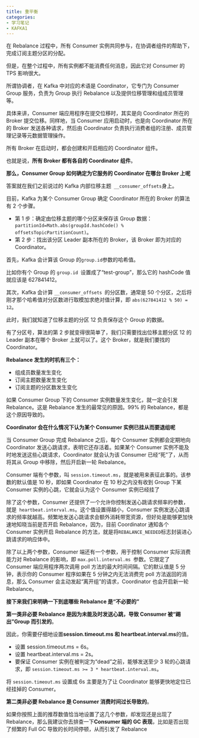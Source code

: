 ```yaml
---
title: 重平衡
categories: 
- 学习笔记
- KAFKA1
---
```


在 Rebalance 过程中，所有 Consumer 实例共同参与，在协调者组件的帮助下，完成订阅主题分区的分配。

但是，在整个过程中，所有实例都不能消费任何消息，因此它对 Consumer 的 TPS 影响很大。

所谓协调者，在 Kafka 中对应的术语是 Coordinator，它专门为 Consumer Group 服务，负责为 Group 执行 Rebalance 以及提供位移管理和组成员管理等。

具体来讲，Consumer 端应用程序在提交位移时，其实是向 Coordinator 所在的 Broker 提交位移。同样地，当 Consumer 应用启动时，也是向 Coordinator 所在的 Broker 发送各种请求，然后由 Coordinator 负责执行消费者组的注册、成员管理记录等元数据管理操作。

所有 Broker 在启动时，都会创建和开启相应的 Coordinator 组件。

也就是说，**所有 Broker 都有各自的 Coordinator 组件**。

**那么，Consumer Group 如何确定为它服务的 Coordinator 在哪台 Broker 上呢**

答案就在我们之前说过的 Kafka 内部位移主题` __consumer_offsets`身上。

目前，Kafka 为某个 Consumer Group 确定 Coordinator 所在的 Broker 的算法有 2 个步骤。

- 第 1 步：确定由位移主题的哪个分区来保存该 Group 数据：`partitionId=Math.abs(groupId.hashCode() % offsetsTopicPartitionCount)`。
- 第 2 步：找出该分区 Leader 副本所在的 Broker，该 Broker 即为对应的 Coordinator。

首先，Kafka 会计算该 Group 的` group.id `参数的哈希值。

比如你有个 Group 的 `group.id `设置成了“test-group”，那么它的 hashCode 值就应该是 627841412。

其次，Kafka 会计算 `__consumer_offsets `的分区数，通常是 50 个分区，之后将刚才那个哈希值对分区数进行取模加求绝对值计算，即 `abs(627841412 % 50) = 12`。

此时，我们就知道了位移主题的分区 12 负责保存这个 Group 的数据。

有了分区号，算法的第 2 步就变得很简单了，我们只需要找出位移主题分区 12 的 Leader 副本在哪个 Broker 上就可以了。这个 Broker，就是我们要找的 Coordinator。

**Rebalance 发生的时机有三个：**

- 组成员数量发生变化
- 订阅主题数量发生变化
- 订阅主题的分区数发生变化

如果 Consumer Group 下的 Consumer 实例数量发生变化，就一定会引发 Rebalance。这是 Rebalance 发生的最常见的原因。99% 的 Rebalance，都是这个原因导致的。

**Coordinator 会在什么情况下认为某个 Consumer 实例已挂从而要退组呢**

当 Consumer Group 完成 Rebalance 之后，每个 Consumer 实例都会定期地向 Coordinator 发送心跳请求，表明它还存活着。如果某个 Consumer 实例不能及时地发送这些心跳请求，Coordinator 就会认为该 Consumer 已经“死”了，从而将其从 Group 中移除，然后开启新一轮 Rebalance。

Consumer 端有个参数，叫 `session.timeout.ms`，就是被用来表征此事的。该参数的默认值是 10 秒，即如果 Coordinator 在 10 秒之内没有收到 Group 下某 Consumer 实例的心跳，它就会认为这个 Consumer 实例已经挂了

除了这个参数，Consumer 还提供了一个允许你控制发送心跳请求频率的参数，就是` heartbeat.interval.ms`。这个值设置得越小，Consumer 实例发送心跳请求的频率就越高。频繁地发送心跳请求会额外消耗带宽资源，但好处是能够更加快速地知晓当前是否开启 Rebalance，因为，目前 Coordinator 通知各个 Consumer 实例开启 Rebalance 的方法，就是将` REBALANCE_NEEDED `标志封装进心跳请求的响应体中。

除了以上两个参数，Consumer 端还有一个参数，用于控制 Consumer 实际消费能力对 Rebalance 的影响，即 `max.poll.interval.ms `参数。它限定了 Consumer 端应用程序两次调用 poll 方法的最大时间间隔。它的默认值是 5 分钟，表示你的 Consumer 程序如果在 5 分钟之内无法消费完 poll 方法返回的消息，那么 Consumer 会主动发起“离开组”的请求，Coordinator 也会开启新一轮 Rebalance。

**接下来我们来明确一下到底哪些 Rebalance 是“不必要的”**

**第一类非必要 Rebalance 是因为未能及时发送心跳，导致 Consumer 被“踢出”Group 而引发的**。

因此，你需要仔细地设置**session.timeout.ms 和 heartbeat.interval.ms**的值。

- 设置 session.timeout.ms = 6s。
- 设置 heartbeat.interval.ms = 2s。
- 要保证 Consumer 实例在被判定为“dead”之前，能够发送至少 3 轮的心跳请求，即 `session.timeout.ms >= 3 * heartbeat.interval.ms`。

将 `session.timeout.ms` 设置成 6s 主要是为了让 Coordinator 能够更快地定位已经挂掉的 Consumer。

**第二类非必要 Rebalance 是 Consumer 消费时间过长导致的**。

如果你按照上面的推荐数值恰当地设置了这几个参数，却发现还是出现了 Rebalance，那么我建议你去排查一下**Consumer 端的 GC 表现**，比如是否出现了频繁的 Full GC 导致的长时间停顿，从而引发了 Rebalance